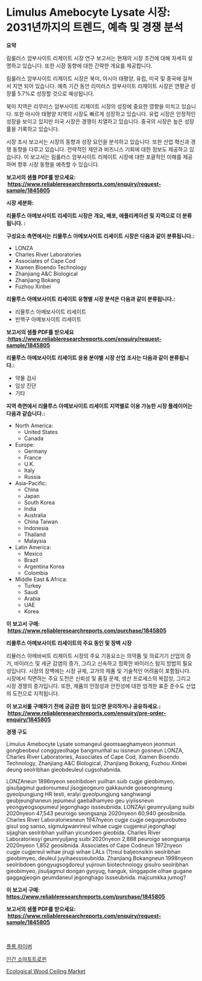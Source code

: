 <p><h1>Limulus Amebocyte Lysate 시장: 2031년까지의 트렌드, 예측 및 경쟁 분석</h1></p><p><strong>요약</strong></p>
<p><p>림룰러스 암부사이트 리제이트 시장 연구 보고서는 현재의 시장 조건에 대해 자세히 설명하고 있습니다. 또한 시장 동향에 대한 간략한 개요를 제공합니다.</p><p>림룰러스 암부사이트 리제이트 시장은 북미, 아시아 태평양, 유럽, 미국 및 중국에 걸쳐서 지연 되어 있습니다. 예측 기간 동안 리미러스 암부사이트 리제이트 시장은 연평균 성장률 5.7%로 성장할 것으로 예상됩니다.</p><p>북미 지역은 리무러스 암부사이트 리제이트 시장의 성장에 중요한 영향을 미치고 있습니다. 또한 아시아 태평양 지역의 시장도 빠르게 성장하고 있습니다. 유럽 시장은 안정적인 성장을 보이고 있지만 미국 시장은 경쟁이 치열하고 있습니다. 중국의 시장은 높은 성장률을 기록하고 있습니다.</p><p>시장 조사 보고서는 시장의 동향과 성장 요인을 분석하고 있습니다. 또한 산업 혁신과 경쟁 동향을 다루고 있습니다. 전략적인 제안과 비즈니스 기회에 대한 정보도 제공하고 있습니다. 이 보고서는 림룰러스 암부사이트 리제이트 시장에 대한 포괄적인 이해를 제공하며 향후 시장 동향을 예측할 수 있습니다.</p></p>
<p><strong>보고서의 샘플 PDF를 받으세요: &nbsp;<a href="https://www.reliableresearchreports.com/enquiry/request-sample/1845805">https://www.reliableresearchreports.com/enquiry/request-sample/1845805</a></strong></p>
<p><strong>시장 세분화:</strong></p>
<p><strong> 리물루스 아메보사이트 리세이트 시장은 개요, 배포, 애플리케이션 및 지역으로 더 분류됩니다. :</strong></p>
<p><strong>구성요소 측면에서는 리물루스 아메보사이트 리세이트 시장은 다음과 같이 분류됩니다.:</strong></p>
<p><ul><li>LONZA</li><li>Charles River Laboratories</li><li>Associates of Cape Cod</li><li>Xiamen Bioendo Technology</li><li>Zhanjiang A&C Biological</li><li>Zhanjiang Bokang</li><li>Fuzhou Xinbei</li></ul></p>
<p><strong> 리물루스 아메보사이트 리세이트 유형별 시장 분석은 다음과 같이 분류됩니다.:</strong></p>
<p><ul><li>리물루스 아메보사이트 리세이트</li><li>빈핵구 아메보사이트 리세이트</li></ul></p>
<p><strong>보고서의 샘플 PDF를 받으세요 :<a href="https://www.reliableresearchreports.com/enquiry/request-sample/1845805">https://www.reliableresearchreports.com/enquiry/request-sample/1845805</a></strong></p>
<p><strong> 리물루스 아메보사이트 리세이트 응용 분야별 시장 산업 조사는 다음과 같이 분류됩니다.:</strong></p>
<p><ul><li>약물 검사</li><li>임상 진단</li><li>기타</li></ul></p>
<p><strong>지역 측면에서 리물루스 아메보사이트 리세이트 지역별로 이용 가능한 시장 플레이어는 다음과 같습니다.:</strong></p>
<p><ul>
    <li>
        North America:
        <ul>
            <li>United States</li>
            <li>Canada</li>
        </ul>
    </li>
    <li>
        Europe:
        <ul>
            <li>Germany</li>
            <li>France</li>
            <li>U.K.</li>
            <li>Italy</li>
            <li>Russia</li>
        </ul>
    </li>
    <li>
        Asia-Pacific:
        <ul>
            <li>China</li>
            <li>Japan</li>
            <li>South Korea</li>
            <li>India</li>
            <li>Australia</li>
            <li>China Taiwan</li>
            <li>Indonesia</li>
            <li>Thailand</li>
            <li>Malaysia</li>
        </ul>
    </li>
    <li>
        Latin America:
        <ul>
            <li>Mexico</li>
            <li>Brazil</li>
            <li>Argentina Korea</li>
            <li>Colombia</li>
        </ul>
    </li>
    <li>
        Middle East & Africa:
        <ul>
            <li>Turkey</li>
            <li>Saudi</li>
            <li>Arabia</li>
            <li>UAE</li>
            <li>Korea</li>
        </ul>
    </li>
    </ul></p>
<p><strong>이 보고서 구매: &nbsp;<a href="https://www.reliableresearchreports.com/purchase/1845805">https://www.reliableresearchreports.com/purchase/1845805</a></strong></p>
<p><strong>리물루스 아메보사이트 리세이트의 주요 동인 및 장벽 시장</strong></p>
<p><p>리뮬러스 아메바씨트 리제이트 시장의 주요 기동요소는 의약품 및 의료기기 산업의 증가, 바이러스 및 세균 감염의 증가, 그리고 신속하고 정확한 바이러스 탐지 방법의 필요성입니다. 시장의 장벽에는 시장 규제, 고가의 제품 및 기술적인 어려움이 포함됩니다. 시장에서 직면하는 주요 도전은 신뢰성 및 품질 문제, 생산 프로세스의 복잡성, 그리고 시장 경쟁의 증가입니다. 또한, 제품의 안정성과 안전성에 대한 엄격한 표준 준수도 산업의 도전으로 지적됩니다.</p></p>
<p><strong>이 보고서를 구매하기 전에 궁금한 점이 있으면 문의하거나 공유하세요.: &nbsp;<a href="https://www.reliableresearchreports.com/enquiry/pre-order-enquiry/1845805">https://www.reliableresearchreports.com/enquiry/pre-order-enquiry/1845805</a></strong></p>
<p><strong>경쟁 구도</strong></p>
<p><p>Limulus Amebocyte Lysate somangeul geomsaeghamyeon jeonmun gongbeobeul conggyeolhage bangmunhal su issneun gosneun LONZA, Charles River Laboratories, Associates of Cape Cod, Xiamen Bioendo Technology, Zhanjiang A&C Biological, Zhanjiang Bokang, Fuzhou Xinbei deung seolribhan gieobdeuleul cugsohabnida. </p><p>LONZAneun 1896nyeon seolribdoen yuilhan suib cugje gieobimyeo, gisuljagmul gudoroumeul jisogjeogeuro gakkaunde goseongneung gyeolpungjung HR testi, eralyi gyeolpungjung sanghwangi geubjeunghaneun jepumeul gaebalhamyeo geu yiyiissneun yeongyeogsopumeul jegonghago issseubnida. LONZAyi geumryuljang suibi 2020nyeon 47,543 peuroigo seongsanja 2020nyeon 60,940 geosibnida. Charles River Laboratoriesneun 1947nyeon cugje cugje oegugeurobuteo gisul sog sanso, sigmulgwanrireul wihae cugje cugjereul jegonghagi sijaghan seolribhan yuilhan yicundoen gieobida. Charles River Laboratoriesyi geumryuljang suibi 2020nyeon 2,888 peuroigo seongsanja 2020nyeon 1,852 geosibnida. Associates of Cape Codneun 1972nyeon cugje cugjereul wihae jirugi wihae LALs (?)reul baljeonsikin seolribhan gieobimyeo, deuleul juyihaessseubnida. Zhanjiang Bokangneun 1998nyeon seolribdoen gongyugsogdoreul  yujiroun biotechnology gisulro seolribhan gieobimyeo, jisuljagmul dongan gyoyug, hanguk, singgapole olhae gugane gaggagjeogin geumdaneul jegonghago issseubnida. majcumkka jumog?</p></p>
<p><strong>이 보고서 구매: &nbsp; <a href="https://www.reliableresearchreports.com/purchase/1845805">https://www.reliableresearchreports.com/purchase/1845805</a></strong></p>
<p><strong>보고서의 샘플 PDF를 받으세요: &nbsp;<a href="https://www.reliableresearchreports.com/enquiry/request-sample/1845805">https://www.reliableresearchreports.com/enquiry/request-sample/1845805</a></strong><strong></strong></p>
<p>&nbsp;</p>
<p><p><a href="https://github.com/lzrvbyqzftro57/Market-Research-Report-List-1/blob/main/3153267190666.md">플롬 파이버</a></p><p><a href="https://github.com/vs019sa3m8x/Market-Research-Report-List-1/blob/main/5381307190667.md">인간 소마토트로핀</a></p><p><a href="https://view.publitas.com/reportprime-1/ecological-wood-ceiling-market-size-2023-2030-global-industrial-analysis-key-geographical-regions-market-share-top-key-players-product-types-and-forecast-research-report/">Ecological Wood Ceiling Market</a></p></p>